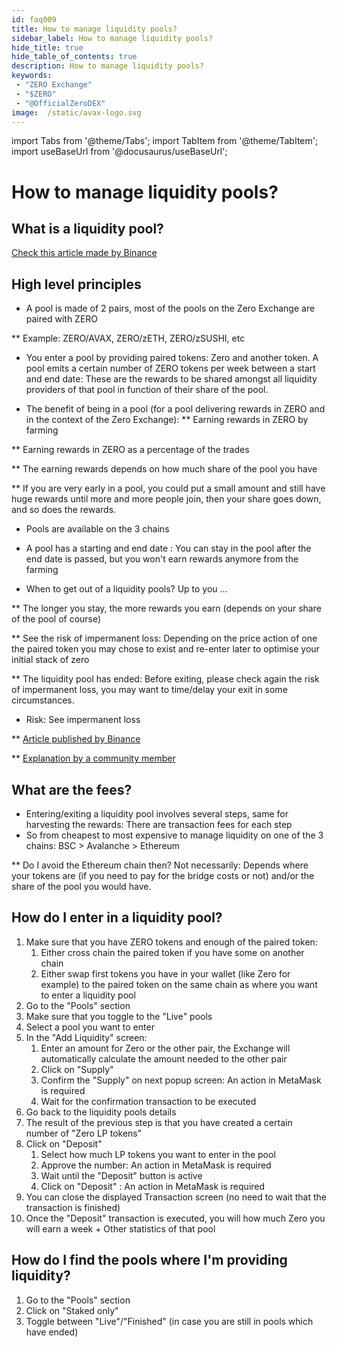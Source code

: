 ```yaml
---
id: faq009
title: How to manage liquidity pools?
sidebar_label: How to manage liquidity pools?
hide_title: true
hide_table_of_contents: true
description: How to manage liquidity pools?
keywords:
 - "ZERO Exchange"
 - "$ZERO"
 - "@OfficialZeroDEX"
image:  /static/avax-logo.svg
---
```


import Tabs from '@theme/Tabs';
import TabItem from '@theme/TabItem';
import useBaseUrl from '@docusaurus/useBaseUrl';

# How to manage liquidity pools?

## What is a liquidity pool?

[Check this article made by Binance](https://academy.binance.com/en/articles/what-are-liquidity-pools-in-defi)

## High level principles

* A pool is made of 2 pairs, most of the pools on the Zero Exchange are paired with ZERO

** Example: ZERO/AVAX, ZERO/zETH, ZERO/zSUSHI, etc

* You enter a pool by providing paired tokens: Zero and another token. A pool emits a certain number of ZERO tokens per week between a start and end date: These are the rewards to be shared amongst all liquidity providers of that pool in function of their share of the pool.

* The benefit of being in a pool (for a pool delivering rewards in ZERO and in the context of the Zero Exchange):
** Earning rewards in ZERO by farming

** Earning rewards in ZERO as a percentage of the trades

** The earning rewards depends on how much share of the pool you have

** If you are very early in a pool, you could put a small amount and still have huge rewards until more and more people join, then your share goes down, and so does the rewards.

* Pools are available on the 3 chains

* A pool has a starting and end date : You can stay in the pool after the end date is passed, but you won't earn rewards anymore from the farming

* When to get out of a liquidity pools?  Up to you ...

** The longer you stay, the more rewards you earn (depends on your share of the pool of course)

** See the risk of impermanent loss: Depending on the price action of one the paired token you may chose to exist and re-enter later to optimise your initial stack of zero

** The liquidity pool has ended: Before exiting, please check again the risk of impermanent loss, you may want to time/delay your exit in some circumstances.

* Risk: See impermanent loss

** [Article published by Binance](https://academy.binance.com/en/articles/impermanent-loss-explained)

** [Explanation by a community member](https://0.masternode.io/docs/il)


## What are the fees?

* Entering/exiting a liquidity pool involves several steps, same for harvesting the rewards: There are transaction fees for each step
* So from cheapest to most expensive to manage liquidity on one of the 3 chains: BSC > Avalanche > Ethereum

** Do I avoid the Ethereum chain then?  Not necessarily: Depends where your tokens are (if you need to pay for the bridge costs or not) and/or the share of the pool you would have.

## How do I enter in a liquidity pool?

1. Make sure that you have ZERO tokens and enough of the paired token:
    1. Either cross chain the paired token if you have some on another chain
    2. Either swap first tokens you have in your wallet (like Zero for example) to the paired token on the same chain as where you want to enter a liquidity pool
2. Go to the "Pools" section
3. Make sure that you toggle to the "Live" pools
4. Select a pool you want to enter
5. In the "Add Liquidity" screen:
    1. Enter an amount for Zero or the other pair, the Exchange will automatically calculate the amount needed to the other pair
    2. Click on "Supply"
    3. Confirm the "Supply" on next popup screen: An action in MetaMask is required
    4. Wait for the confirmation transaction to be executed
6. Go back to the liquidity pools details
7. The result of the previous step is that you have created a certain number of "Zero LP tokens"
8. Click on "Deposit"
    1. Select how much LP tokens you want to enter in the pool
    2. Approve the number: An action in MetaMask is required
    3. Wait until the "Deposit" button is active
    4. Click on "Deposit" : An action in MetaMask is required
9. You can close the displayed Transaction screen (no need to wait that the transaction is finished)
10. Once the "Deposit" transaction is executed, you will how much Zero you will earn a week + Other statistics of that pool


## How do I find the pools where I'm providing liquidity?

1. Go to the "Pools" section
2. Click on "Staked only"
3. Toggle between "Live"/"Finished" (in case you are still in pools which have ended)
